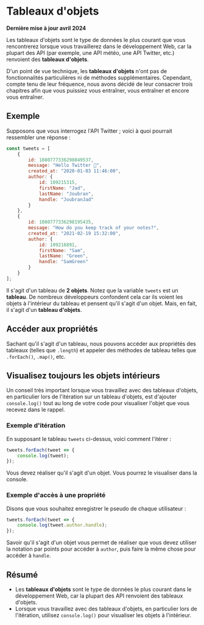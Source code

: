 # Tableaux d'objets

**Dernière mise à jour avril 2024**

Les tableaux d'objets sont le type de données le plus courant que vous rencontrerez lorsque vous travaillerez dans le développement Web, car la plupart des API (par exemple, une API météo, une API Twitter, etc.) renvoient des **tableaux d'objets**.

D'un point de vue technique, les **tableaux d'objets** n'ont pas de fonctionnalités particulières ni de méthodes supplémentaires. Cependant, compte tenu de leur fréquence, nous avons décidé de leur consacrer trois chapitres afin que vous puissiez vous entraîner, vous entraîner et encore vous entraîner.

## Exemple

Supposons que vous interrogez l'API Twitter ; voici à quoi pourrait ressembler une réponse :

```javascript
const tweets = [
    {
        id: 1080777336298049537,
        message: "Hello Twitter 👋",
        created_at: "2020-01-03 11:46:00",
        author: {
            id: 109215315,
            firstName: "Jad",
            lastName: "Joubran",
            handle: "JoubranJad"
        }
    },
    {
        id: 1080777336298195435,
        message: "How do you keep track of your notes?",
        created_at: "2021-02-19 15:32:00",
        author: {
            id: 109216891,
            firstName: "Sam",
            lastName: "Green",
            handle: "SamGreen"
        }
    }
];
```

Il s'agit d'un tableau de **2 objets**. Notez que la variable `tweets` est un **tableau**. De nombreux développeurs confondent cela car ils voient les objets à l'intérieur du tableau et pensent qu'il s'agit d'un objet. Mais, en fait, il s'agit d'un **tableau d'objets**.

## Accéder aux propriétés

Sachant qu'il s'agit d'un tableau, nous pouvons accéder aux propriétés des tableaux (telles que `.length`) et appeler des méthodes de tableau telles que `.forEach()`, `.map()`, etc.

## Visualisez toujours les objets intérieurs

Un conseil très important lorsque vous travaillez avec des tableaux d'objets, en particulier lors de l'itération sur un tableau d'objets, est d'ajouter `console.log()` tout au long de votre code pour visualiser l'objet que vous recevez dans le rappel.

### Exemple d'itération
En supposant le tableau `tweets` ci-dessus, voici comment l'itérer :

```javascript
tweets.forEach(tweet => {
    console.log(tweet);
});
```

Vous devez réaliser qu'il s'agit d'un objet. Vous pourrez le visualiser dans la console.

### Exemple d'accès à une propriété

Disons que vous souhaitez enregistrer le pseudo de chaque utilisateur :

```javascript
tweets.forEach(tweet => {
    console.log(tweet.author.handle);
});
```

Savoir qu'il s'agit d'un objet vous permet de réaliser que vous devez utiliser la notation par points pour accéder à `author`, puis faire la même chose pour accéder à `handle`.

## Résumé

- Les **tableaux d'objets** sont le type de données le plus courant dans le développement Web, car la plupart des API renvoient des tableaux d'objets.
- Lorsque vous travaillez avec des tableaux d'objets, en particulier lors de l'itération, utilisez `console.log()` pour visualiser les objets à l'intérieur.
```
